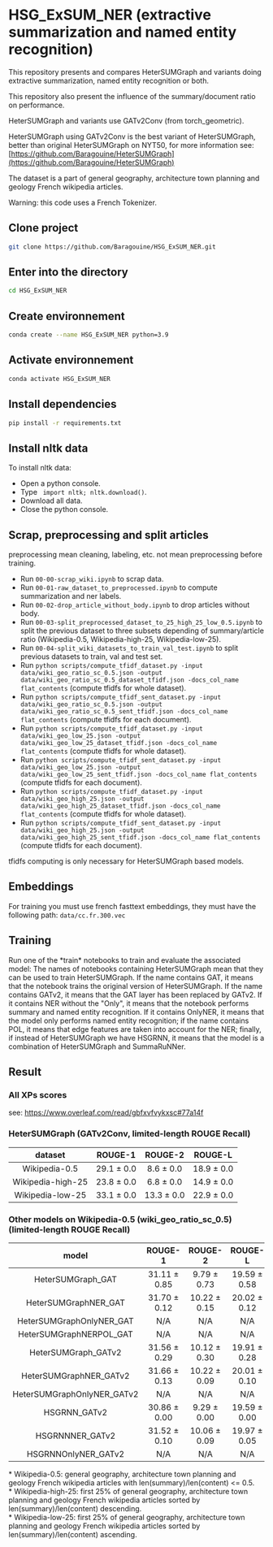 # HSG_ExSUM_NER (extractive summarization and named entity recognition)
This repository presents and compares HeterSUMGraph and variants doing extractive summarization, named entity recognition or both.  
  
This repository also present the influence of the summary/document ratio on performance.  
  
HeterSUMGraph and variants use GATv2Conv (from torch_geometric).  

HeterSUMGraph using GATv2Conv is the best variant of HeterSUMGraph, better than original HeterSUMGraph on NYT50, for more information
see: [https://github.com/Baragouine/HeterSUMGraph](https://github.com/Baragouine/HeterSUMGraph)

The dataset is a part of general geography, architecture town planning and geology French wikipedia articles.

Warning: this code uses a French Tokenizer.

## Clone project
```bash
git clone https://github.com/Baragouine/HSG_ExSUM_NER.git
```

## Enter into the directory
```bash
cd HSG_ExSUM_NER
```

## Create environnement
```bash
conda create --name HSG_ExSUM_NER python=3.9
```

## Activate environnement
```bash
conda activate HSG_ExSUM_NER
```

## Install dependencies
```bash
pip install -r requirements.txt
```

## Install nltk data
To install nltk data:
  - Open a python console.
  - Type ``` import nltk; nltk.download()```.
  - Download all data.
  - Close the python console.

## Scrap, preprocessing and split articles
preprocessing mean cleaning, labeling, etc. not mean preprocessing before training.
  - Run `00-00-scrap_wiki.ipynb` to scrap data.
  - Run `00-01-raw_dataset_to_preprocessed.ipynb` to compute summarization and ner labels.
  - Run `00-02-drop_article_without_body.ipynb` to drop articles without body.
  - Run `00-03-split_preprocessed_dataset_to_25_high_25_low_0.5.ipynb` to split the previous dataset to three subsets depending of summary/article ratio (Wikipedia-0.5, Wikipedia-high-25, Wikipedia-low-25).
  - Run `00-04-split_wiki_datasets_to_train_val_test.ipynb` to split previous datasets to train, val and test set.
  - Run ```python scripts/compute_tfidf_dataset.py -input data/wiki_geo_ratio_sc_0.5.json -output data/wiki_geo_ratio_sc_0.5_dataset_tfidf.json -docs_col_name flat_contents``` (compute tfidfs for whole dataset).
  - Run ```python scripts/compute_tfidf_sent_dataset.py -input data/wiki_geo_ratio_sc_0.5.json -output data/wiki_geo_ratio_sc_0.5_sent_tfidf.json -docs_col_name flat_contents``` (compute tfidfs for each document).
  - Run ```python scripts/compute_tfidf_dataset.py -input data/wiki_geo_low_25.json -output data/wiki_geo_low_25_dataset_tfidf.json -docs_col_name flat_contents``` (compute tfidfs for whole dataset).
  - Run ```python scripts/compute_tfidf_sent_dataset.py -input data/wiki_geo_low_25.json -output data/wiki_geo_low_25_sent_tfidf.json -docs_col_name flat_contents``` (compute tfidfs for each document).
  - Run ```python scripts/compute_tfidf_dataset.py -input data/wiki_geo_high_25.json -output data/wiki_geo_high_25_dataset_tfidf.json -docs_col_name flat_contents``` (compute tfidfs for whole dataset).
  - Run ```python scripts/compute_tfidf_sent_dataset.py -input data/wiki_geo_high_25.json -output data/wiki_geo_high_25_sent_tfidf.json -docs_col_name flat_contents``` (compute tfidfs for each document).

tfidfs computing is only necessary for HeterSUMGraph based models.

## Embeddings
For training you must use french fasttext embeddings, they must have the following path: `data/cc.fr.300.vec`

## Training
Run one of the \*train\* notebooks to train and evaluate the associated model:
The names of notebooks containing HeterSUMGraph mean that they can be used to train HeterSUMGraph. If the name contains GAT, it means that the notebook trains the original version of HeterSUMGraph. If the name contains GATv2, it means that the GAT layer has been replaced by GATv2. If it contains NER without the "Only", it means that the notebook performs summary and named entity recognition. If it contains OnlyNER, it means that the model only performs named entity recognition; if the name contains POL, it means that edge features are taken into account for the NER; finally, if instead of HeterSUMGraph we have HSGRNN, it means that the model is a combination of HeterSUMGraph and SummaRuNNer. 

## Result

### All XPs scores
see: https://www.overleaf.com/read/gbfxvfvykxsc#77a14f  

### HeterSUMGraph (GATv2Conv, limited-length ROUGE Recall)
| dataset | ROUGE-1 | ROUGE-2 | ROUGE-L |  
|:-:      |:-:      |:-:      |:-:      |  
| Wikipedia-0.5 |29.1 &plusmn; 0.0|8.6 &plusmn; 0.0|18.9 &plusmn; 0.0|  
| Wikipedia-high-25 |23.8 &plusmn; 0.0|6.8 &plusmn; 0.0|14.9 &plusmn; 0.0|  
| Wikipedia-low-25 |33.1 &plusmn; 0.0|13.3 &plusmn; 0.0|22.9 &plusmn; 0.0|  

### Other models on Wikipedia-0.5 (wiki_geo_ratio_sc_0.5) (limited-length ROUGE Recall)
| model | ROUGE-1 | ROUGE-2 | ROUGE-L | BCELoss |  
|:-:      |:-:      |:-:      |:-:      |:-:          |  
| HeterSUMGraph\_GAT         | 31.11 $\pm$ 0.85    | 9.79 $\pm$ 0.73     | 19.59 $\pm$ 0.58    | N/A               |
| HeterSUMGraphNER\_GAT      | 31.70 $\pm$ 0.12    | 10.22 $\pm$ 0.15    | 20.02 $\pm$ 0.12    | 0.926+/-0.000     |
| HeterSUMGraphOnlyNER\_GAT  | N/A                 | N/A                 | N/A                 | 0.929+/-0.001     |
| HeterSUMGraphNERPOL\_GAT   | N/A                 | N/A                 | N/A                 | N/A               |
| HeterSUMGraph\_GATv2       | 31.56 $\pm$ 0.29    | 10.12 $\pm$ 0.30    | 19.91 $\pm$ 0.28    | N/A               |
| HeterSUMGraphNER\_GATv2    | 31.66 $\pm$ 0.13    | 10.22 $\pm$ 0.09    | 20.01 $\pm$ 0.10    | 0.925+/-0.001     |
| HeterSUMGraphOnlyNER\_GATv2| N/A                 | N/A                 | N/A                 | 0.930+/-0.001     |
| HSGRNN\_GATv2              | 30.86 $\pm$ 0.00    | 9.29 $\pm$ 0.00     | 19.59 $\pm$ 0.00    | N/A               |
| HSGRNNNER\_GATv2           | 31.52 $\pm$ 0.10    | 10.06 $\pm$ 0.09    | 19.97 $\pm$ 0.05    | 0.926+/-0.000     |
| HSGRNNOnlyNER\_GATv2       | N/A                 | N/A                 | N/A                 | 0.930+/-0.001     |
 

&ast; Wikipedia-0.5: general geography, architecture town planning and geology French wikipedia articles with len(summary)/len(content) <= 0.5.  
&ast; Wikipedia-high-25: first 25% of general geography, architecture town planning and geology French wikipedia articles sorted by len(summary)/len(content) descending.  
&ast; Wikipedia-low-25: first 25% of general geography, architecture town planning and geology French wikipedia articles sorted by len(summary)/len(content) ascending.  
